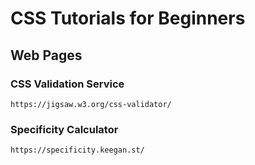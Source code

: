 # CSS Tutorials for Beginners

## Web Pages

### CSS Validation Service

`https://jigsaw.w3.org/css-validator/`

### Specificity Calculator

`https://specificity.keegan.st/`